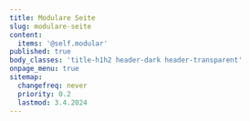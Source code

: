 ```yaml
---
title: Modulare Seite
slug: modulare-seite
content:
  items: '@self.modular'
published: true
body_classes: 'title-h1h2 header-dark header-transparent'
onpage_menu: true
sitemap:
  changefreq: never
  priority: 0.2
  lastmod: 3.4.2024
---
```


